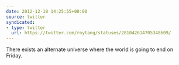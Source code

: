 ```yaml
---
date: 2012-12-18 14:25:55+00:00
source: twitter
syndicated:
- type: twitter
  url: https://twitter.com/roytang/statuses/281042614705348609/
---
```


There exists an alternate universe where the world is going to end on Friday.